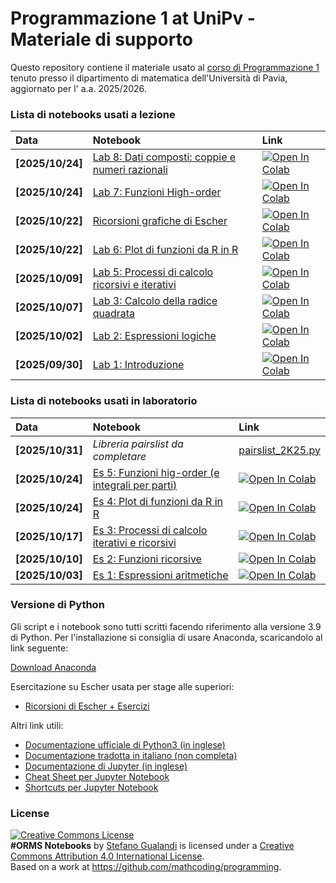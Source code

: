 # Programmazione 1 at UniPv - Materiale di supporto

Questo repository contiene il materiale usato al [corso di Programmazione 1](http://matematica.unipv.it/gualandi/programming/) tenuto presso il dipartimento di matematica dell'Università di Pavia, aggiornato per l' a.a. 2025/2026.

### Lista di notebooks usati a lezione

| Data | Notebook | Link |
|:-|:-|:-|
|**[2025/10/24]**|[Lab 8: Dati composti: coppie e numeri razionali](https://github.com/mathcoding/programming/blob/master/notebooks/Lab8_DatiComposti.ipynb)|[![Open In Colab](https://colab.research.google.com/assets/colab-badge.svg)](https://colab.research.google.com/github/mathcoding/programming/blob/master/notebooks/Lab8_DatiComposti.ipynb)|[Html]|
|**[2025/10/24]**|[Lab 7: Funzioni High-order](https://github.com/mathcoding/programming/blob/master/notebooks/Lab6_PlotDiFunzioni.ipynb)|[![Open In Colab](https://colab.research.google.com/assets/colab-badge.svg)](https://colab.research.google.com/github/mathcoding/programming/blob/master/notebooks/Lab7_HighOrderFunctions.ipynb)|[Html]|
|**[2025/10/22]**|[Ricorsioni grafiche di Escher](https://github.com/mathcoding/programming/blob/master/notebooks/RicorsioniGrafiche.ipynb)|[![Open In Colab](https://colab.research.google.com/assets/colab-badge.svg)](https://colab.research.google.com/github/mathcoding/programming/blob/master/notebooks/Lab7_HighOrderFunctions.ipynb)|[Html]|
|**[2025/10/22]**|[Lab 6: Plot di funzioni da R in R](https://github.com/mathcoding/programming/blob/master/notebooks/Lab6_PlotDiFunzioni.ipynb)|[![Open In Colab](https://colab.research.google.com/assets/colab-badge.svg)](https://colab.research.google.com/github/mathcoding/programming/blob/master/notebooks/Lab6_PlotDiFunzioni.ipynb)|[Html]|
|**[2025/10/09]**|[Lab 5: Processi di calcolo ricorsivi e iterativi](https://github.com/mathcoding/programming/blob/master/notebooks/Lab5_ProcessiDiCalcolo.ipynb)|[![Open In Colab](https://colab.research.google.com/assets/colab-badge.svg)](https://colab.research.google.com/github/mathcoding/programming/blob/master/notebooks/Lab5_ProcessiDiCalcolo.ipynb)|[Html]|
|**[2025/10/07]**|[Lab 3: Calcolo della radice quadrata](https://github.com/mathcoding/programming/blob/master/notebooks/Lab3_RadiceQuadrata.ipynb)|[![Open In Colab](https://colab.research.google.com/assets/colab-badge.svg)](https://colab.research.google.com/github/mathcoding/programming/blob/master/notebooks/Lab3_RadiceQuadrata.ipynb)|[Html]|
|**[2025/10/02]**|[Lab 2: Espressioni logiche](https://github.com/mathcoding/programming/blob/master/notebooks/Lab2_EspressioniLogiche.ipynb)|[![Open In Colab](https://colab.research.google.com/assets/colab-badge.svg)](https://colab.research.google.com/github/mathcoding/programming/blob/master/notebooks/Lab2_EspressioniLogiche.ipynb)|[Html]|
|**[2025/09/30]**|[Lab 1: Introduzione](https://github.com/mathcoding/programming/blob/master/notebooks/Lab1_Introduzione.ipynb)|[![Open In Colab](https://colab.research.google.com/assets/colab-badge.svg)](https://colab.research.google.com/github/mathcoding/programming/blob/master/notebooks/Lab1_Introduzione.ipynb)|[Html]|

### Lista di notebooks usati in laboratorio

| Data | Notebook | Link |
|:-|:-|:-|
|**[2025/10/31]**|*Libreria pairslist da completare*|[pairslist_2K25.py](https://github.com/mathcoding/programming/blob/master/scripts/pairslist_2K25.py)|
|**[2025/10/24]**|[Es 5: Funzioni hig-order (e integrali per parti)](https://github.com/mathcoding/programming/blob/master/notebooks/Es5_HighOrderFunctions.ipynb)|[![Open In Colab](https://colab.research.google.com/assets/colab-badge.svg)](https://colab.research.google.com/github/mathcoding/programming/blob/master/notebooks/Es5_HighOrderFunctions.ipynb)|[Html]|
|**[2025/10/24]**|[Es 4: Plot di funzioni da R in R](https://github.com/mathcoding/programming/blob/master/notebooks/Es4_PlotDiFunzioni.ipynb)|[![Open In Colab](https://colab.research.google.com/assets/colab-badge.svg)](https://colab.research.google.com/github/mathcoding/programming/blob/master/notebooks/Es4_PlotDiFunzioni.ipynb)|[Html]|
|**[2025/10/17]**|[Es 3: Processi di calcolo iterativi e ricorsivi](https://github.com/mathcoding/programming/blob/master/notebooks/Es3_Processi_di_calcolo.ipynb)|[![Open In Colab](https://colab.research.google.com/assets/colab-badge.svg)](https://colab.research.google.com/github/mathcoding/programming/blob/master/notebooks/Es3_Processi_di_calcolo.ipynb)|[Html]|
|**[2025/10/10]**|[Es 2: Funzioni ricorsive](https://github.com/mathcoding/programming/blob/master/notebooks/Es2_Funzioni_ricorsive.ipynb)|[![Open In Colab](https://colab.research.google.com/assets/colab-badge.svg)](https://colab.research.google.com/github/mathcoding/programming/blob/master/notebooks/Es2_Funzioni_ricorsive.ipynb)|[Html]|
|**[2025/10/03]**|[Es 1: Espressioni aritmetiche](https://github.com/mathcoding/programming/blob/master/notebooks/Es1_EspressioniAritmetiche.ipynb)|[![Open In Colab](https://colab.research.google.com/assets/colab-badge.svg)](https://colab.research.google.com/github/mathcoding/programming/blob/master/notebooks/Es1_EspressioniAritmetiche.ipynb)|[Html]|


### Versione di Python
Gli script e i notebook sono tutti scritti facendo riferimento alla versione 3.9 di Python.
Per l'installazione si consiglia di usare Anaconda, scaricandolo al link seguente:

[Download Anaconda](https://www.anaconda.com/download/)

Esercitazione su Escher usata per stage alle superiori:

* [Ricorsioni di Escher + Esercizi](https://github.com/stegua/escher-2k24)

Altri link utili:

* [Documentazione ufficiale di Python3 (in inglese)](https://docs.python.org/3/)
* [Documentazione tradotta in italiano (non completa)](http://docs.python.it/)
* [Documentazione di Jupyter (in inglese)](https://jupyter.readthedocs.io/en/latest/index.html)
* [Cheat Sheet per Jupyter Notebook](https://s3.amazonaws.com/assets.datacamp.com/blog_assets/Jupyter_Notebook_Cheat_Sheet.pdf)
* [Shortcuts per Jupyter Notebook](https://www.cheatography.com/weidadeyue/cheat-sheets/jupyter-notebook/)

### License
<a rel="license" href="http://creativecommons.org/licenses/by/4.0/"><img alt="Creative Commons License" style="border-width:0" src="https://i.creativecommons.org/l/by/4.0/88x31.png" /></a><br /><span xmlns:dct="http://purl.org/dc/terms/" property="dct:title"><b>#ORMS Notebooks</b></span> by <a xmlns:cc="http://creativecommons.org/ns#" href="http://matematica.unipv.it/gualandi" property="cc:attributionName" rel="cc:attributionURL">Stefano Gualandi</a> is licensed under a <a rel="license" href="http://creativecommons.org/licenses/by/4.0/">Creative Commons Attribution 4.0 International License</a>.<br />Based on a work at <a xmlns:dct="http://purl.org/dc/terms/" href="https://github.com/mathcoding/opt4ds" rel="dct:source">https://github.com/mathcoding/programming</a>.